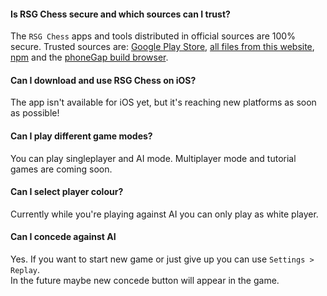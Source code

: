 #### Is RSG Chess secure and which sources can I trust?
The `RSG Chess` apps and tools distributed in official sources are 100% secure.
Trusted sources are: [Google Play Store](https://play.google.com/store/apps/details?id=com.rsg.chess), [all files from this website](/download), [npm](https://www.npmjs.com/) and the [phoneGap build browser](https://build.phonegap.com/apps/2773889/builds).

#### Can I download and use RSG Chess on iOS?
The app isn't available for iOS yet, but it's reaching new platforms as soon as possible!

#### Can I play different game modes?
You can play singleplayer and AI mode. Multiplayer mode and tutorial games are coming soon.

#### Can I select player colour?
Currently while you're playing against AI you can only play as white player.

#### Can I concede against AI
Yes. If you want to start new game or just give up you can use `Settings > Replay`. <br/>
In the future maybe new concede button will appear in the game.
